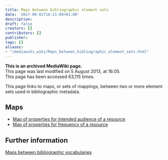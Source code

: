 ```yaml
---
title: Maps between bibliographic element sets
date: '2017-09-01T16:21:09+01:00'
description: 
draft: false
creators: []
contributors: []
publisher: 
tags: []
aliases:
- "/mediawiki_wiki/Maps_between_bibliographic_element_sets.html"
---
```


 **This is an archived MediaWiki page.**  
This page was last modified on 5 August 2013, at 16:05.  
This page has been accessed 63,115 times.

This page links to maps, or sets of mappings, between two or more element sets used in bibliographic metadata.

## Maps 

- [Map of properties for intended audience of a resource](/mediawiki_wiki/Map_of_properties_for_intended_audience_of_a_resource.md)
- [Map of properties for frequency of a resource](/mediawiki_wiki/Map_of_properties_for_frequency_of_a_resource.md)

## Further information 

[Maps between bibliographic vocabularies](/mediawiki_wiki/Maps_between_bibliographic_vocabularies.md)

